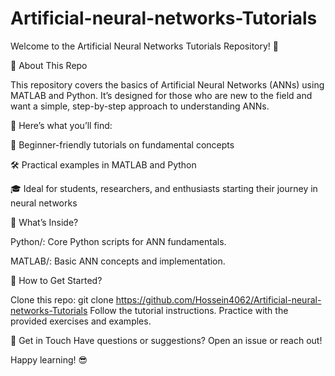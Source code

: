 # Artificial-neural-networks-Tutorials
Welcome to the Artificial Neural Networks Tutorials Repository! 🚀

👋 About This Repo

This repository covers the basics of Artificial Neural Networks (ANNs) using MATLAB and Python. It’s designed for those who are new to the field and want a simple, step-by-step approach to understanding ANNs.


🌟 Here’s what you’ll find:


📘 Beginner-friendly tutorials on fundamental concepts

🛠️ Practical examples in MATLAB and Python

🎓 Ideal for students, researchers, and enthusiasts starting their journey in neural networks

📂 What’s Inside?

Python/: Core Python scripts for ANN fundamentals.

MATLAB/: Basic ANN concepts and implementation.

🤝 How to Get Started?

Clone this repo: git clone https://github.com/Hossein4062/Artificial-neural-networks-Tutorials
Follow the tutorial instructions.
Practice with the provided exercises and examples.

🔗 Get in Touch
Have questions or suggestions? Open an issue or reach out!

Happy learning! 😎

